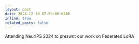 ```yaml
---
layout: post
date: 2024-12-10 07:59:00-0400
inline: true
related_posts: false
---
```


Attending NeurIPS 2024 to preswnt our work on Federated LoRA 

